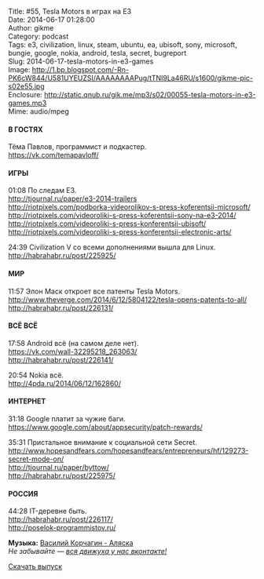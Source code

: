 Title: #55, Tesla Motors в играх на E3  
Date: 2014-06-17 01:28:00  
Author: gikme  
Category: podcast  
Tags: e3, civilization, linux, steam, ubuntu, ea, ubisoft, sony, microsoft, bungie, google, nokia, android, tesla, secret, bugreport  
Slug: 2014-06-17-tesla-motors-in-e3-games  
Image: http://1.bp.blogspot.com/-Rn-PK6cW844/U581UYEUZSI/AAAAAAAAPug/tTNI9La46RU/s1600/gikme-pic-s02e55.jpg  
Enclosure: http://static.qnub.ru/gik.me/mp3/s02/00055-tesla-motors-in-e3-games.mp3  
Mime: audio/mpeg

#### В ГОСТЯХ

Тёма Павлов, программист и подкастер.  
<https://vk.com/temapavloff/>

#### ИГРЫ

01:08 По следам E3.  
<http://tjournal.ru/paper/e3-2014-trailers>  
<http://riotpixels.com/podborka-videorolikov-s-press-koferentsii-microsoft/>  
<http://riotpixels.com/videoroliki-s-press-koferentsii-sony-na-e3-2014/>  
<http://riotpixels.com/videoroliki-s-press-konferentsii-ubisoft/>  
<http://riotpixels.com/videoroliki-s-press-konferentsii-electronic-arts/>

24:39 Civilization V со всеми дополнениями вышла для Linux.  
<http://habrahabr.ru/post/225925/>

#### МИР

11:57 Элон Маск откроет все патенты Tesla Motors.  
<http://www.theverge.com/2014/6/12/5804122/tesla-opens-patents-to-all/>  
<http://habrahabr.ru/post/226131/>

#### ВСЁ ВСЁ

17:58 Android всё (на самом деле нет).  
<https://vk.com/wall-32295218_263063/>  
<http://habrahabr.ru/post/226141/>

20:54 Nokia всё.  
<http://4pda.ru/2014/06/12/162860/>

#### ИНТЕРНЕТ

31:18 Google платит за чужие баги.  
<https://www.google.com/about/appsecurity/patch-rewards/>

35:31 Пристальное внимание к социальной сети Secret.  
<http://www.hopesandfears.com/hopesandfears/entrepreneurs/hf/129273-secret-mode-on/>  
<http://tjournal.ru/paper/byttow/>  
<http://habrahabr.ru/post/225975/>

#### РОССИЯ

44:28 IT-деревне быть.  
<http://habrahabr.ru/post/226117/>  
<http://poselok-programmistov.ru/>

**Музыка:** [Василий Корчагин - Аляска](http://vk.com/bacc3)  
*Не забывайте — [вся движуха у нас вконтакте!](http://vk.com/gikme)*

[Скачать выпуск](http://static.qnub.ru/gik.me/mp3/s02/00055-tesla-motors-in-e3-games.mp3)

